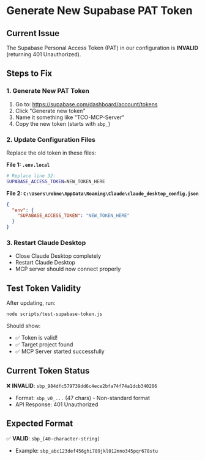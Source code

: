 # Generate New Supabase PAT Token

## Current Issue

The Supabase Personal Access Token (PAT) in our configuration is **INVALID** (returning 401 Unauthorized).

## Steps to Fix

### 1. Generate New PAT Token

1. Go to: <https://supabase.com/dashboard/account/tokens>
2. Click "Generate new token"
3. Name it something like "TCO-MCP-Server"
4. Copy the new token (starts with `sbp_`)

### 2. Update Configuration Files

Replace the old token in these files:

**File 1: `.env.local`**

```bash
# Replace line 32:
SUPABASE_ACCESS_TOKEN=NEW_TOKEN_HERE
```

**File 2: `C:\Users\robne\AppData\Roaming\Claude\claude_desktop_config.json`**

```json
{
  "env": {
    "SUPABASE_ACCESS_TOKEN": "NEW_TOKEN_HERE"
  }
}
```

### 3. Restart Claude Desktop

- Close Claude Desktop completely
- Restart Claude Desktop
- MCP server should now connect properly

## Test Token Validity

After updating, run:

```bash
node scripts/test-supabase-token.js
```

Should show:

- ✅ Token is valid!
- ✅ Target project found
- ✅ MCP Server started successfully

## Current Token Status

❌ **INVALID**: `sbp_984dfc579739dd6c4ece2bfa74f74a1dcb340206`

- Format: `sbp_v0_...` (47 chars) - Non-standard format
- API Response: 401 Unauthorized

## Expected Format

✅ **VALID**: `sbp_[40-character-string]`

- Example: `sbp_abc123def456ghi789jkl012mno345pqr678stu`
